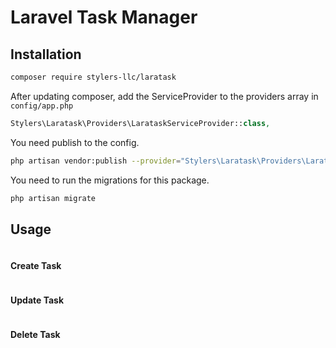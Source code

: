 # Laravel Task Manager

## Installation
```bash
composer require stylers-llc/laratask
```

After updating composer, add the ServiceProvider to the providers array in `config/app.php`
```php
Stylers\Laratask\Providers\LarataskServiceProvider::class,
```

You need publish to the config.
```bash
php artisan vendor:publish --provider="Stylers\Laratask\Providers\LarataskServiceProvider"
```

You need to run the migrations for this package.
```bash
php artisan migrate
```

## Usage
```php

```

#### Create Task
```php

```

#### Update Task
```php

```

#### Delete Task
```php

```
